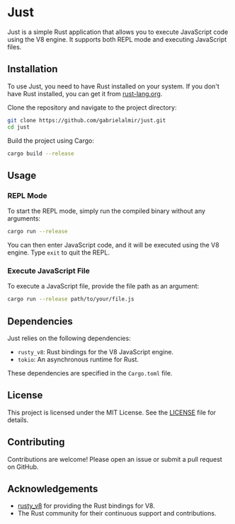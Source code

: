 # Just

Just is a simple Rust application that allows you to execute JavaScript code using the V8 engine. It supports both REPL mode and executing JavaScript files.

## Installation

To use Just, you need to have Rust installed on your system. If you don't have Rust installed, you can get it from [rust-lang.org](https://www.rust-lang.org/).

Clone the repository and navigate to the project directory:

```sh
git clone https://github.com/gabrielalmir/just.git
cd just
```

Build the project using Cargo:

```sh
cargo build --release
```

## Usage

### REPL Mode

To start the REPL mode, simply run the compiled binary without any arguments:

```sh
cargo run --release
```

You can then enter JavaScript code, and it will be executed using the V8 engine. Type `exit` to quit the REPL.

### Execute JavaScript File

To execute a JavaScript file, provide the file path as an argument:

```sh
cargo run --release path/to/your/file.js
```

## Dependencies

Just relies on the following dependencies:

- `rusty_v8`: Rust bindings for the V8 JavaScript engine.
- `tokio`: An asynchronous runtime for Rust.

These dependencies are specified in the `Cargo.toml` file.

## License

This project is licensed under the MIT License. See the [LICENSE](LICENSE) file for details.

## Contributing

Contributions are welcome! Please open an issue or submit a pull request on GitHub.

## Acknowledgements

- [rusty_v8](https://github.com/denoland/rusty_v8) for providing the Rust bindings for V8.
- The Rust community for their continuous support and contributions.
